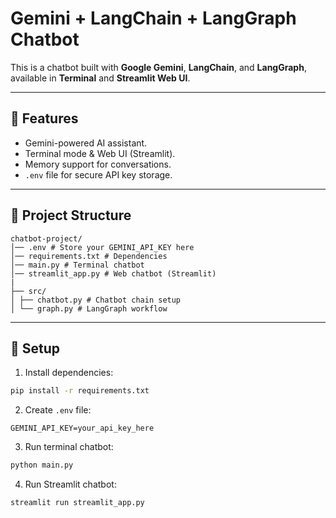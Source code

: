 # Gemini + LangChain + LangGraph Chatbot

This is a chatbot built with **Google Gemini**, **LangChain**, and **LangGraph**, available in **Terminal** and **Streamlit Web UI**.


---


## 🚀 Features
- Gemini-powered AI assistant.
- Terminal mode & Web UI (Streamlit).
- Memory support for conversations.
- `.env` file for secure API key storage.


---


## 📂 Project Structure
```
chatbot-project/
│── .env # Store your GEMINI_API_KEY here
│── requirements.txt # Dependencies
│── main.py # Terminal chatbot
│── streamlit_app.py # Web chatbot (Streamlit)
|
├── src/
│ ├── chatbot.py # Chatbot chain setup
│ └── graph.py # LangGraph workflow
```


---


## 🔑 Setup

1. Install dependencies:
```bash
pip install -r requirements.txt
```
2. Create `.env` file:
```env
GEMINI_API_KEY=your_api_key_here
```
3. Run terminal chatbot:
```bash
python main.py
```
4. Run Streamlit chatbot:
```bash
streamlit run streamlit_app.py
```


